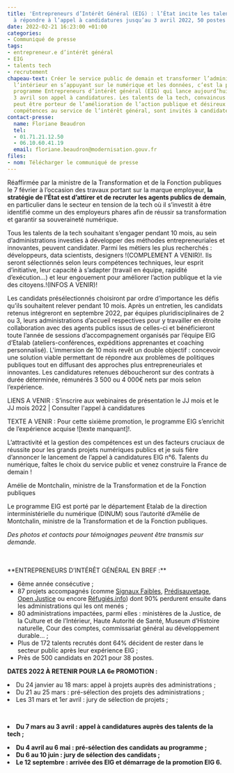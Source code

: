 ```yaml
---
title: 'Entrepreneurs d’Intérêt Général (EIG) : l’État incite les talents de la tech
  à répondre à l’appel à candidatures jusqu’au 3 avril 2022, 50 postes à pourvoir.'
date: 2022-02-21 16:23:00 +01:00
categories:
- Communiqué de presse
tags:
- entrepreneur.e d’intérêt général
- EIG
- talents tech
- recrutement
chapeau-text: Créer le service public de demain et transformer l’administration de
  l’intérieur en s’appuyant sur le numérique et les données, c’est la promesse du
  programme Entrepreneurs d’intérêt général (EIG) qui lance aujourd’hui et jusqu’au
  3 avril son appel à candidatures. Les talents de la tech, convaincus que le numérique
  peut être porteur de l’amélioration de l’action publique et désireux de placer leurs
  compétences au service de l’intérêt général, sont invités à candidater.
contact-presse:
  name: Floriane Beaudron
  tel:
  - 01.71.21.12.50
  - 06.10.60.41.19
  email: floriane.beaudron@modernisation.gouv.fr
files:
- nom: Télécharger le communiqué de presse
---
```


Réaffirmée par la ministre de la Transformation et de la Fonction publiques le 7 février à l’occasion des travaux portant sur la marque employeur, **la stratégie de l’État est d’attirer et de recruter les agents publics de demain**, en particulier dans le secteur en tension de la tech où il s’investit à être identifié comme un des employeurs phares afin de réussir sa transformation et garantir sa souveraineté numérique.

Tous les talents de la tech souhaitant s’engager pendant 10 mois, au sein d’administrations investies à développer des méthodes entrepreneuriales et innovantes, peuvent candidater. Parmi les métiers les plus recherchés : développeurs, data scientists, designers !(COMPLEMENT A VENIR)!. Ils seront sélectionnés selon leurs compétences techniques, leur esprit d’initiative, leur capacité à s’adapter (travail en équipe, rapidité d’exécution…) et leur engouement pour améliorer l’action publique et la vie des citoyens.!(INFOS A VENIR)!

Les candidats présélectionnés choisiront par ordre d’importance les défis qu’ils souhaitent relever pendant 10 mois. Après un entretien, les candidats retenus intégreront en septembre 2022, par équipes pluridisciplinaires de 2 ou 3, leurs administrations d’accueil respectives pour y travailler en étroite collaboration avec des agents publics issus de celles-ci et bénéficieront toute l’année de sessions d’accompagnement organisés par l’équipe EIG d’Etalab (ateliers-conférences, expéditions apprenantes et coaching personnalisé). L'immersion de 10 mois revêt un double objectif : concevoir une solution viable permettant de répondre aux problèmes de politiques publiques tout en diffusant des approches plus entrepreneuriales et innovantes. Les candidatures retenues déboucheront sur des contrats à durée déterminée, rémunérés 3 500 ou 4 000€ nets par mois selon l’expérience.

LIENS A VENIR :
S’inscrire aux webinaires de présentation le JJ mois et le JJ mois 2022 | Consulter l'appel à candidatures

TEXTE A VENIR :
Pour cette sixième promotion, le programme EIG s’enrichit de l’expérience acquise ![texte manquant]!.  

<div class="citation"><p>L’attractivité et la gestion des compétences est un des facteurs cruciaux de réussite pour les grands projets numériques publics et je suis fière d’annoncer le lancement de l’appel à candidatures EIG n°6. Talents du numérique, faîtes le choix du service public  et venez construire la France de demain !</p></div>

<div class="auteur-citation">Amélie de Montchalin, ministre de la Transformation et de la Fonction publiques</div>

Le programme EIG est porté par le département Etalab de la direction interministérielle du numérique (DINUM) sous l’autorité d’Amélie de Montchalin, ministre de la Transformation et de la Fonction publiques. 

*Des photos et contacts pour témoignages peuvent être transmis sur demande.*

<br>
<br>
**ENTREPRENEURS D’INTÉRÊT GÉNÉRAL EN BREF :**

* 6ème année consécutive ;
* 87 projets accompagnés (comme [Signaux Faibles](https://eig.etalab.gouv.fr/defis/signaux-faibles/), [Prédisauvetage](https://eig.etalab.gouv.fr/defis/predisauvetage/), [Open Justice](https://eig.etalab.gouv.fr/defis/open-justice/) ou encore [Réfugiés.info](https://eig.etalab.gouv.fr/defis/karfur/)) dont 90% perdurent ensuite dans les administrations qui les ont menés ; 
* 80 administrations impactées, parmi elles : ministères de la Justice, de la Culture et de l’Intérieur, Haute Autorité de Santé, Museum d’Histoire naturelle, Cour des comptes, commissariat général au développement durable… ;
* Plus de 172 talents recrutés dont 64% décident de rester dans le secteur public après leur expérience EIG ;
* Près de 500 candidats en 2021 pour 38 postes.

**DATES 2022 À RETENIR POUR LA 6e PROMOTION :**

<li>Du 24 janvier au 18 mars: appel à projets auprès des administrations ;
<li>Du 21 au 25 mars : pré-sélection des projets des administrations ;</li>
<li>Les 31 mars et 1er avril : jury de sélection de projets ;</li>

<br><li><b>Du 7 mars au 3 avril : appel à candidatures auprès des talents de la tech ;
<li>Du 4 avril au 6 mai : pré-sélection des candidats au programme ; 
<li>Du 6 au 10 juin : jury de sélection des candidats ;
<li>Le 12 septembre : arrivée des EIG et démarrage de la promotion EIG 6.</b>